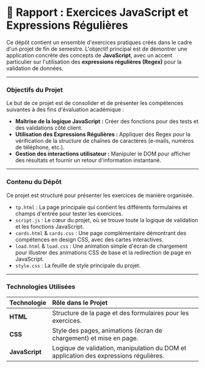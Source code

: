 # 📄 Rapport : Exercices JavaScript et Expressions Régulières

Ce dépôt contient un ensemble d'exercices pratiques créés dans le cadre d'un projet de fin de semestre. L'objectif principal est de démontrer une application concrète des concepts de **JavaScript**, avec un accent particulier sur l'utilisation des **expressions régulières (Regex)** pour la validation de données.

---

### **Objectifs du Projet**

Le but de ce projet est de consolider et de présenter les compétences suivantes à des fins d'évaluation académique :

* **Maîtrise de la logique JavaScript :** Créer des fonctions pour des tests et des validations côté client.
* **Utilisation des Expressions Régulières :** Appliquer des Regex pour la vérification de la structure de chaînes de caractères (e-mails, numéros de téléphone, etc.).
* **Gestion des interactions utilisateur :** Manipuler le DOM pour afficher des résultats et fournir un retour d'information instantané.

---

### **Contenu du Dépôt**

Ce projet est structuré pour présenter les exercices de manière organisée.

* `tp.html` : La page principale qui contient les différents formulaires et champs d'entrée pour tester les exercices.
* `script.js` : Le cœur du projet, où se trouve toute la logique de validation et les fonctions JavaScript.
* `cards.html` & `cards.css` : Une page complémentaire démontrant des compétences en design CSS, avec des cartes interactives.
* `load.html` & `load.css` : Une animation simple d'écran de chargement pour illustrer des animations CSS de base et la redirection de page en JavaScript.
* `style.css` : La feuille de style principale du projet.

---

### **Technologies Utilisées**

| Technologie | Rôle dans le Projet |
| :--- | :--- |
| **HTML** | Structure de la page et des formulaires pour les exercices. |
| **CSS** | Style des pages, animations (écran de chargement) et mise en page. |
| **JavaScript** | Logique de validation, manipulation du DOM et application des expressions régulières. |
